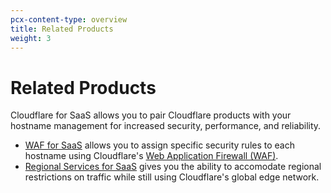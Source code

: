 ```yaml
---
pcx-content-type: overview
title: Related Products
weight: 3
---
```


# Related Products

Cloudflare for SaaS allows you to pair Cloudflare products with your hostname management for increased security, performance, and reliability.
* [WAF for SaaS](/ssl/ssl-for-saas/related-products/waf-for-saas) allows you to assign specific security rules to each hostname using Cloudflare's [Web Application Firewall (WAF)](/waf/).
* [Regional Services for SaaS](/ssl/ssl-for-saas/related-products/regional-services-for-saas) gives you the ability to accomodate regional restrictions on traffic while still using Cloudflare's global edge network.